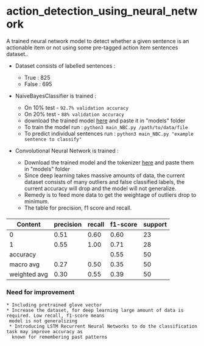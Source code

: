 # action_detection_using_neural_network
A trained neural network model to detect whether a given sentence is an actionable item or not using some pre-tagged action item sentences dataset..

* Dataset consists of labelled sentences : 
    * True  :   825
    * False :  695

* NaiveBayesClassifier is trained :
    * On 10% test - `92.7% validation accuracy` 
    * On 20% test - `88% validation accuracy`
    * download the trained model [here](https://drive.google.com/open?id=1KVOyzOrk8SatS9_yUsN1kSMV1ZmtgriJ
    ) and paste it in "models" folder
    * To train the model run : `python3 main_NBC.py /path/to/data/file`
    * To predict individual sentences run : `python3 main_NBC.py "example sentence to classify"`
    
* Convolutional Neural Network is trained :
    * Download the trained model and the tokenizer [here]() and paste them in "models" folder 
    * Since deep learning takes massive amounts of data, the current dataset consists of many outliers and
     false
     classified labels, the current accuracy will drop
     and the model will not generalize. 
    * Remedy is to feed more data to get the weightage of outliers drop to minimum.
    * The table for precision, f1 score and recall.
    
####
|     Content   | precision  |  recall | f1-score |  support
| ------------  | ---------  | ------- | -------- | ----------
|      0        |     0.51   |   0.60  |    0.60  |    23      
|      1        |     0.55   |   1.00  |    0.71  |    28   
|   accuracy    |            |         |   0.55   |     50
|   macro avg   |     0.27   |  0.50   |   0.35   |     50
| weighted avg  |     0.30   |   0.55  |   0.39   |     50


### Need for improvement
    * Including pretrained glove vector
    * Increase the dataset, for deep learning large amount of data is required. Low recall, f1-score means
     model is not generalizing
     * Introducing LSTM Recurrent Neural Networks to do the classification task may improve accuracy as
      known for remembering past patterns